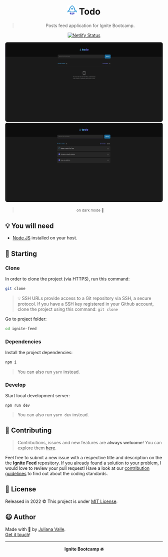 <div align="center">
  <h1>
    <img src="./public/logo.svg" height="30" width="30" >
    Todo 
  </h1>

  > Posts feed application for Ignite Bootcamp.

  [![Netlify Status](https://api.netlify.com/api/v1/badges/01e9e021-7272-4845-885e-e92d23d54a35/deploy-status)](https://peppy-begonia-339603.netlify.app)
</div>

<div align="center">
  <img style="border-radius: 6px;" src="./wallpaper/todo-list.jpg" alt="Posts feed" title="Posts feed" />
  <img style="border-radius: 6px;" src="./wallpaper/todo-list-checkbox.jpg" alt="Posts feed" title="Posts feed" />

  > <small>on dark mode 🌃</small>
</div>

<!-- <div align="center">
  <img style="border-radius: 6px;" src=".github/imgs/dark.jpg" alt="Posts feed (🌙 dark mode)" title="Posts feed (🌙 dark mode)" />

  > <small>Posts feed on dark mode 🌑</small> -->
</div>

## 💡 You will need

- [Node JS](https://nodejs.org) installed on your host.

## 🎉 Starting

### Clone

In order to clone the project (via HTTPS), run this command:

```bash
git clone 
```

> 💡 SSH URLs provide access to a Git repository via SSH, a secure protocol. If you have a SSH key registered in your Github account, clone the project using this command: `git clone`


Go to project folder:

```bash
cd ignite-feed
```

### Dependencies

Install the project dependencies:

```bash
npm i
```
> You can also run `yarn` instead.
### Develop

Start local development server:

```
npm run dev
```
> You can also run `yarn dev` instead.

## 🤝 Contributing

> Contributions, issues and new features are **always welcome**! You can explore them [here](https://github.com/).

Feel free to submit a new issue with a respective title and description on the the **Ignite Feed** repository. If you already found a solution to your problem, I would love to review your pull request! Have a look at our [contribution guidelines](CONTRIBUTING.md) to find out about the coding standards.


## 📜 License

Released in 2022 © This project is under [MIT License](LICENSE.txt).

## 😃 Author

Made with 💜 by [Juliana Valle](https://github.com/julianahvalle).<br/>
[Get it touch](https://www.linkedin.com/in/julianahvallefrasao/)!
___

<div align="center">
  <strong>Ignite Bootcamp 🔥</strong>
</div>